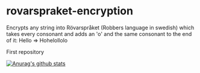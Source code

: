 # rovarspraket-encryption
Encrypts any string into Rövarspråket (Robbers language in swedish) which takes every consonant and adds an 'o' and the same consonant to the end of it: Hello => Hohelollolo

First repository 

[![Anurag's github stats](https://github-readme-stats.vercel.app/api?username=BigtonyDotJs)](https://github.com/anuraghazra/github-readme-stats)
